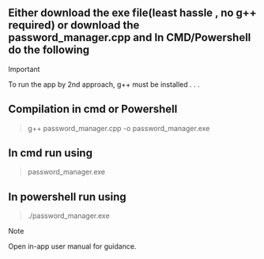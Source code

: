 **Either download the exe file(least hassle , no g++ required) or download the password_manager.cpp and 
In CMD/Powershell do the following**
--------------------------------------------
>[!important]
>To run the app by 2nd approach, g++ must be installed . . .



Compilation in cmd or Powershell 
---------------------------------
>g++ password_manager.cpp -o password_manager.exe 


In cmd run using
---------------------------
>password_manager.exe

In powershell run using
-------------------------
>./password_manager.exe


>[!NOTE]
>Open in-app user manual for
guidance.

